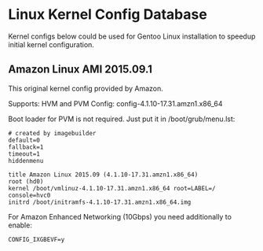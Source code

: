 Linux Kernel Config Database
============================

Kernel configs below could be used for Gentoo Linux installation to speedup initial kernel configuration.

Amazon Linux AMI 2015.09.1
--------------------------

This original kernel config provided by Amazon.

Supports: HVM and PVM
Config: config-4.1.10-17.31.amzn1.x86_64

Boot loader for PVM is not required. Just put it in /boot/grub/menu.lst:
```
# created by imagebuilder
default=0
fallback=1
timeout=1
hiddenmenu

title Amazon Linux 2015.09 (4.1.10-17.31.amzn1.x86_64)
root (hd0)
kernel /boot/vmlinuz-4.1.10-17.31.amzn1.x86_64 root=LABEL=/ console=hvc0 
initrd /boot/initramfs-4.1.10-17.31.amzn1.x86_64.img
```

For Amazon Enhanced Networking (10Gbps) you need additionally to enable:
```
CONFIG_IXGBEVF=y
```
